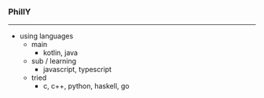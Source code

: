 ### PhillY

---

+ using languages  
  + main  
    + kotlin, java  
  + sub / learning  
    + javascript, typescript  
  + tried  
    + c, c++, python, haskell, go  
  

<!--
**philly706869/philly706869** is a ✨ _special_ ✨ repository because its `README.md` (this file) appears on your GitHub profile.

Here are some ideas to get you started:

- 🔭 I’m currently working on ...
- 🌱 I’m currently learning ...
- 👯 I’m looking to collaborate on ...
- 🤔 I’m looking for help with ...
- 💬 Ask me about ...
- 📫 How to reach me: ...
- 😄 Pronouns: ...
- ⚡ Fun fact: ...
-->
